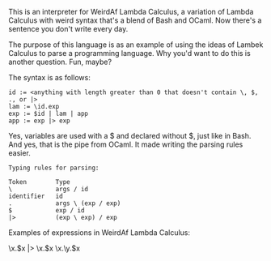 This is an interpreter for WeirdAf Lambda Calculus, a variation of Lambda Calculus with
weird syntax that's a blend of Bash and OCaml. Now there's a sentence you don't write every day.

The purpose of this language is as an example of using the ideas of Lambek Calculus to parse a programming language. Why you'd want to do this is another question. Fun, maybe?

The syntax is as follows:

```
id := <anything with length greater than 0 that doesn't contain \, $, ., or |>
lam := \id.exp
exp := $id | lam | app
app := exp |> exp
```

Yes, variables are used with a $ and declared without $, just like in Bash. And yes, that is the
pipe from OCaml. It made writing the parsing rules easier.

```
Typing rules for parsing:

Token        Type
\            args / id
identifier   id
.            args \ (exp / exp)
$            exp / id
|>           (exp \ exp) / exp
```

Examples of expressions in WeirdAf Lambda Calculus:

\x.$x |> \x.$x
\x.\y.$x

